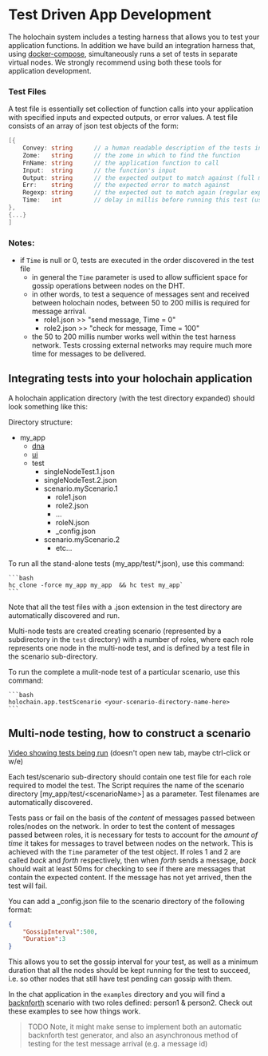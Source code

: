 # Test Driven App Development

The holochain system includes a testing harness that allows you to test your application functions.  In addition we have build an integration harness that, using [docker-compose](https://docs.docker.com/compose/), simultaneously runs a set of tests in separate virtual nodes.  We strongly recommend using both these tools for application development.

### Test Files
A test file is essentially set collection of function calls into your application with specified inputs and expected outputs, or error values.  A test file consists of an array of json test objects of the form:

```go
[{
    Convey: string      // a human readable description of the tests intent
    Zome:   string      // the zome in which to find the function
    FnName: string      // the application function to call
    Input:  string      // the function's input
    Output: string      // the expected output to match against (full match)
    Err:    string      // the expected error to match against
    Regexp: string      // the expected out to match again (regular expression)
    Time:   int         // delay in millis before running this test (useful for multi-node testing)
},
{...}
]
```
### Notes:
- if `Time` is null or 0, tests are executed in the order discovered in the test file
  - in general the `Time` parameter is used to allow sufficient space for gossip operations between nodes on the DHT. 
  - in other words, to test a sequence of messages sent and received between holochain nodes, between 50 to 200 millis is required for message arrival.
    - role1.json >> "send message, Time = 0"
    - role2.json >> "check for message, Time = 100"
  - the 50 to 200 millis number works well within the test harness network. Tests crossing external networks may require much more time for messages to be delivered.

## Integrating tests into your holochain application
A holochain application directory (with the test directory expanded) should look something like this:

Directory structure:
- my_app
  - [dna](DNA-Reference)
  - [ui](UI-Reference)
  - test
    - singleNodeTest.1.json
    - singleNodeTest.2.json
    - scenario.myScenario.1
      - role1.json
      - role2.json
      - ...
      - roleN.json
      - _config.json
    - scenario.myScenario.2
      - etc...

To run all the stand-alone tests (my_app/test/*.json), use this command:
    
    ```bash
    hc clone -force my_app my_app  && hc test my_app`
    ```
Note that all the test files with a .json extension in the test directory are automatically discovered and run.

Multi-node tests are created creating scenario (represented by a subdirectory in the `test` directory) with a number of roles, where each role represents one node in the multi-node test, and is defined by a test file in the scenario sub-directory.

To run the complete a mulit-node test of a particular scenario, use this command:

    ```bash
    holochain.app.testScenario <your-scenario-directory-name-here>
    ```

## Multi-node testing, how to construct a scenario

[Video showing tests being run](https://youtu.be/K1GPYY4imt0) (doesn't open new tab, maybe ctrl-click or w/e)

Each test/scenario sub-directory should contain one test file for each role required to model the test. The Script requires the name of the scenario directory [my_app/test/\<scenarioName\>] as a parameter. Test filenames are automatically discovered.

Tests pass or fail on the basis of the *content* of messages passed between roles/nodes on the network. In order to test the content of messages passed between roles, it is necessary for tests to account for the *amount of time* it takes for messages to travel between nodes on the network. This is achieved with the `Time` parameter of the test object. If roles 1 and 2 are called *back* and *forth* respectively, then when *forth* sends a message, *back* should wait at least 50ms for checking to see if there are messages that contain the expected content. If the message has not yet arrived, then the test will fail.

You can add a _config.json file to the scenario directory of the following format:
``` json
{
    "GossipInterval":500,
    "Duration":3
}
```
This allows you to set the gossip interval for your test, as well as a minimum duration that all the nodes should be kept running for the test to succeed, i.e. so other nodes that still have test pending can gossip with them.

In the chat application in the `examples` directory and you will find a [backnforth](https://github.com/metacurrency/holochain/tree/master/examples/chat/test/backnforth) scenario with two roles defined: person1 & person2.  Check out these examples to see how things work.

> TODO
> Note, it might make sense to implement both an automatic backnforth test generator, and also an asynchronous method of testing for the test message arrival (e.g. a message id)